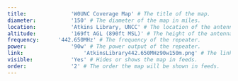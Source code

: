 ```yaml
---
title:				'W0UNC Coverage Map' # The title of the map.
diameter:			'150' # The diameter of the map in miles.
location:			'Atkins Library, UNCC' # The location of the antenna.
altitude:			'169ft AGL (890ft MSL)' # The height of the antenna.
frequency:		'442.650MHz' # The frequency of the repeater.
power:				'90w' # The power output of the repeater.
link:					'AtkinsLibrary442.650MHz90w150m.png' # The link to the map image file.
visible:			'Yes' # Hides or shows the map in feeds.
order:				'2' # The order the map will be shown in feeds.
---
```

